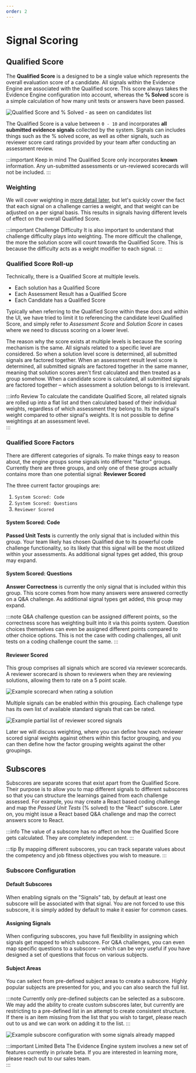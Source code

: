 ```yaml
---
order: 2
---
```


# Signal Scoring

## Qualified Score

The **Qualified Score** is a designed to be a single value which represents the overall evaluation score of a candidate. All signals within the Evidence Engine are associated with the Qualified score. This score always takes the Evidence Engine configuration into account, whereas the **% Solved** score is a simple calculation of how many unit tests or answers have been passed.

![Qualified Score and % Solved - as seen on candidates list](/images/for-teams/candidate-scores.png)

The Qualified Score is a value between `0 - 10` and incorporates **all submitted evidence signals** collected by the system. Signals can includes things such as the % solved score, as well as other signals, such as reviewer score card ratings provided by your team after conducting an assessment review.

:::important Keep in mind
The Qualified Score only incorporates **known** information. Any un-submitted assessments or un-reviewed scorecards will not be included. 
:::

### Weighting

We will cover weighting in [more detail later](/creating-content/evidence-engine/weighting), but let's quickly cover the fact that each signal on a challenge carries a weight, and that weight can be adjusted on a per signal basis. This results in signals having different levels of effect on the overall Qualified Score.

:::important Challenge Difficulty
It is also important to understand that challenge difficulty plays into weighting. The more difficult the challenge, the more the solution score will count towards the Qualified Score. This is because the difficulty acts as a weight modifier to each signal. 
:::


### Qualified Score Roll-up
Technically, there is a Qualified Score at multiple levels. 
- Each solution has a Qualified Score
- Each Assessment Result has a Qualified Score
- Each Candidate has a Qualified Score
                                                          
Typically when referring to the Qualified Score within these docs and within the UI, we have tried to limit it to referencing the candidate level Qualified Score, and simply refer to *Assessment Score* and *Solution Score* in cases where we need to discuss scoring on a lower level. 

The reason why the score exists at multiple levels is because the scoring mechanism is the same. All signals related to a specific level are considered. So when a solution level score is determined, all submitted signals are factored together. When an assessment result level score is determined, all submitted signals are factored together in the same manner, meaning that solution scores aren't first calculated and then treated as a group somehow. When a candidate score is calculated, all submitted signals are factored together – which assessment a solution belongs to is irrelevant.

:::info Review
To calculate the candidate Qualified Score, all related signals are rolled up into a flat list and then calculated based of their individual weights, regardless of which assessment they belong to. Its the signal's weight compared to other signal's weights. It is not possible to define weightings at an assessment level.  
:::

### Qualified Score Factors

There are different categories of signals. To make things easy to reason about, the engine groups some signals into different "factor" groups. Currently there are three groups, and only one of these groups actually contains more than one potential signal: **Reviewer Scored**

The three current factor groupings are:

1. `System Scored: Code`
1. `System Scored: Questions`
1. `Reviewer Scored`

#### System Scored: Code
**Passed Unit Tests** is currently the only signal that is included within this group. Your team likely has chosen Qualified due to its powerful code challenge functionality, so its likely that this signal will be the most utilized within your assessments. As additional signal types get added, this group may expand.

#### System Scored: Questions
**Answer Correctness** is currently the only signal that is included within this group. This score comes from how many answers were answered correctly on a Q&A challenge. As additional signal types get added, this group may expand.


:::note
Q&A challenge question can be assigned different points, so the correctness score has weighting built into it via this points system. Question choices themselves can even be assigned different points compared to other choice options. This is not the case with coding challenges, all unit tests on a coding challenge count the same.
:::

#### Reviewer Scored

This group comprises all signals which are scored via reviewer scorecards. A reviewer scorecard is shown to reviewers when they are reviewing solutions, allowing them to rate on a 5 point scale.
 
![Example scorecard when rating a solution](/images/for-teams/performance-score-card.png)

Multiple signals can be enabled within this grouping. Each challenge type has its own list of available standard signals that can be rated. 


![Example partial list of reviewer scored signals](/images/creating-content/scorecard-signals.png)

Later we will discuss weighting, where you can define how each reviewer scored signal weights against others within this factor grouping, and you can then define how the factor grouping weights against the other groupings.

## Subscores

Subscores are separate scores that exist apart from the Qualified Score. Their purpose is to allow you to map different signals to different subscores so that you can structure the learnings gained from each challenge assessed. For example, you may create a React based coding challenge and map the *Passed Unit Tests* (% solved) to the "React" subscore. Later on, you might issue a React based Q&A challenge and map the correct answers score to React.   

:::info
The value of a subscore has no affect on how the Qualified Score gets calculated. They are completely independent. 
:::

:::tip
By mapping different subscores, you can track separate values about the competency and job fitness objectives you wish to measure.
:::

### Subscore Configuration

#### Default Subscores
When enabling signals on the "Signals" tab, by default at least one subscore will be associated with that signal. You are not forced to use this subscore, it is simply added by default to make it easier for common cases.

#### Assigning Signals
When configuring subscores, you have full flexibility in assigning which signals get mapped to which subscore. For Q&A challenges, you can even map specific questions to a subscore – which can be very useful if you have designed a set of questions that focus on various subjects. 

#### Subject Areas

You can select from pre-defined subject areas to create a subscore. Highly popular subjects are presented for you, and you can also search the full list. 

:::note
Currently only pre-defined subjects can be selected as a subscore. We may add the ability to create custom subscores later, but currently are restricting to a pre-defined list in an attempt to create consistent structure. If there is an item missing from the list that you wish to target, please reach out to us and we can work on adding it to the list. 
:::

![Example subscore configuration with some signals already mapped](/images/creating-content/evidence-subscores.png)


:::important Limited Beta
The Evidence Engine system involves a new set of features currently in private beta. If you are interested in learning more, please reach out to our sales team.  
:::
